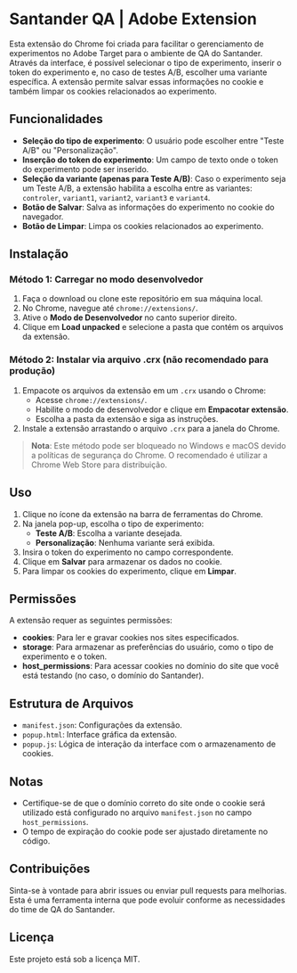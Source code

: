 # Santander QA | Adobe Extension

Esta extensão do Chrome foi criada para facilitar o gerenciamento de experimentos no Adobe Target para o ambiente de QA do Santander. Através da interface, é possível selecionar o tipo de experimento, inserir o token do experimento e, no caso de testes A/B, escolher uma variante específica. A extensão permite salvar essas informações no cookie e também limpar os cookies relacionados ao experimento.

## Funcionalidades

- **Seleção do tipo de experimento**: O usuário pode escolher entre "Teste A/B" ou "Personalização".
- **Inserção do token do experimento**: Um campo de texto onde o token do experimento pode ser inserido.
- **Seleção da variante (apenas para Teste A/B)**: Caso o experimento seja um Teste A/B, a extensão habilita a escolha entre as variantes: `controler`, `variant1`, `variant2`, `variant3` e `variant4`.
- **Botão de Salvar**: Salva as informações do experimento no cookie do navegador.
- **Botão de Limpar**: Limpa os cookies relacionados ao experimento.

## Instalação

### Método 1: Carregar no modo desenvolvedor

1. Faça o download ou clone este repositório em sua máquina local.
2. No Chrome, navegue até `chrome://extensions/`.
3. Ative o **Modo de Desenvolvedor** no canto superior direito.
4. Clique em **Load unpacked** e selecione a pasta que contém os arquivos da extensão.

### Método 2: Instalar via arquivo .crx (não recomendado para produção)

1. Empacote os arquivos da extensão em um `.crx` usando o Chrome:
   - Acesse `chrome://extensions/`.
   - Habilite o modo de desenvolvedor e clique em **Empacotar extensão**.
   - Escolha a pasta da extensão e siga as instruções.
2. Instale a extensão arrastando o arquivo `.crx` para a janela do Chrome.

> **Nota**: Este método pode ser bloqueado no Windows e macOS devido a políticas de segurança do Chrome. O recomendado é utilizar a Chrome Web Store para distribuição.

## Uso

1. Clique no ícone da extensão na barra de ferramentas do Chrome.
2. Na janela pop-up, escolha o tipo de experimento:
   - **Teste A/B**: Escolha a variante desejada.
   - **Personalização**: Nenhuma variante será exibida.
3. Insira o token do experimento no campo correspondente.
4. Clique em **Salvar** para armazenar os dados no cookie.
5. Para limpar os cookies do experimento, clique em **Limpar**.

## Permissões

A extensão requer as seguintes permissões:

- **cookies**: Para ler e gravar cookies nos sites especificados.
- **storage**: Para armazenar as preferências do usuário, como o tipo de experimento e o token.
- **host_permissions**: Para acessar cookies no domínio do site que você está testando (no caso, o domínio do Santander).

## Estrutura de Arquivos

- `manifest.json`: Configurações da extensão.
- `popup.html`: Interface gráfica da extensão.
- `popup.js`: Lógica de interação da interface com o armazenamento de cookies.

## Notas

- Certifique-se de que o domínio correto do site onde o cookie será utilizado está configurado no arquivo `manifest.json` no campo `host_permissions`.
- O tempo de expiração do cookie pode ser ajustado diretamente no código.

## Contribuições

Sinta-se à vontade para abrir issues ou enviar pull requests para melhorias. Esta é uma ferramenta interna que pode evoluir conforme as necessidades do time de QA do Santander.

## Licença

Este projeto está sob a licença MIT.